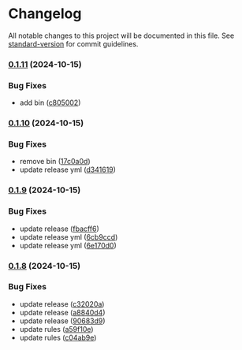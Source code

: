 # Changelog

All notable changes to this project will be documented in this file. See [standard-version](https://github.com/conventional-changelog/standard-version) for commit guidelines.

### [0.1.11](https://github.com/jwyGithub/eslint-config/compare/v0.1.10...v0.1.11) (2024-10-15)


### Bug Fixes

* add bin ([c805002](https://github.com/jwyGithub/eslint-config/commit/c8050021d0b99fdbb4cf0561a4b2f77a5a53b3a0))

### [0.1.10](https://github.com/jwyGithub/eslint-config/compare/v0.1.9...v0.1.10) (2024-10-15)

### Bug Fixes

-   remove bin ([17c0a0d](https://github.com/jwyGithub/eslint-config/commit/17c0a0df4b6fb4b6752c2d8e4de5fe052975389c))
-   update release yml ([d341619](https://github.com/jwyGithub/eslint-config/commit/d341619a2a19076cc1b5d5a4566924b17aab0ce7))

### [0.1.9](https://github.com/jwyGithub/eslint-config/compare/v0.1.8...v0.1.9) (2024-10-15)

### Bug Fixes

-   update release ([fbacff6](https://github.com/jwyGithub/eslint-config/commit/fbacff694f16944e5c884f734bd40f7c1f25c07f))
-   update release yml ([6cb9ccd](https://github.com/jwyGithub/eslint-config/commit/6cb9ccd67ab25174c063d0a8af4544b36c9bb080))
-   update release yml ([6e170d0](https://github.com/jwyGithub/eslint-config/commit/6e170d031c53b549f80c3a01469c1fd7fb22416f))

### [0.1.8](https://github.com/jwyGithub/eslint-config/compare/v0.1.8-beta.2...v0.1.8) (2024-10-15)

### Bug Fixes

-   update release ([c32020a](https://github.com/jwyGithub/eslint-config/commit/c32020a7f376912f4a58947e7f6ef75bfe0542ef))
-   update release ([a8840d4](https://github.com/jwyGithub/eslint-config/commit/a8840d4af3236c799ef0b9fa3d9414829c782683))
-   update release ([90683d9](https://github.com/jwyGithub/eslint-config/commit/90683d9978a4359875ec06fe17eccd9a0786bcab))
-   update rules ([a59f10e](https://github.com/jwyGithub/eslint-config/commit/a59f10e1aeb5a5878d3a08a98e546d7f34045139))
-   update rules ([c04ab9e](https://github.com/jwyGithub/eslint-config/commit/c04ab9e5502673b1b56a7960326419e156ad7d68))
